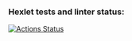 ### Hexlet tests and linter status:
[![Actions Status](https://github.com/kadert1/python-project-49/actions/workflows/hexlet-check.yml/badge.svg)](https://github.com/kadert1/python-project-49/actions)